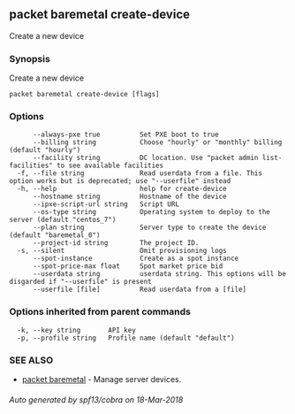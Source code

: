 ## packet baremetal create-device

Create a new device

### Synopsis

Create a new device

```
packet baremetal create-device [flags]
```

### Options

```
      --always-pxe true          Set PXE boot to true
      --billing string           Choose "hourly" or "monthly" billing (default "hourly")
      --facility string          DC location. Use "packet admin list-facilities" to see available facilities
  -f, --file string              Read userdata from a file. This option works but is deprecated; use "--userfile" instead
  -h, --help                     help for create-device
      --hostname string          Hostname of the device
      --ipxe-script-url string   Script URL
      --os-type string           Operating system to deploy to the server (default "centos_7")
      --plan string              Server type to create the device (default "baremetal_0")
      --project-id string        The project ID.
  -s, --silent                   Omit provisioning logs
      --spot-instance            Create as a spot instance
      --spot-price-max float     Spot market price bid
      --userdata string          userdata string. This options will be disgarded if "--userfile" is present
      --userfile [file]          Read userdata from a [file]
```

### Options inherited from parent commands

```
  -k, --key string       API key
  -p, --profile string   Profile name (default "default")
```

### SEE ALSO

* [packet baremetal](packet_baremetal.md)	 - Manage server devices.

###### Auto generated by spf13/cobra on 18-Mar-2018
